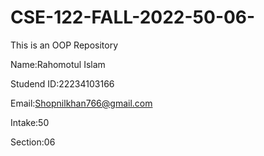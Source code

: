 # CSE-122-FALL-2022-50-06-
This is an OOP Repository


Name:Rahomotul Islam

Studend ID:22234103166

Email:Shopnilkhan766@gmail.com

Intake:50

Section:06
